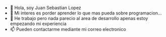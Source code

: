 - 👋 Hola, soy Juan Sebastian Lopez
- 👀 Mi interes es porder aprender lo que mas pueda sobre programacion...
- 🌱 He trabajo pero nada parecio al area de desarrollo apenas estoy empezando mi experiencia
- 📫 Pueden contactarme mediante mi correo electronico 

<!---
juanSebastianLopez/juanSebastianLopez is a ✨ special ✨ repository because its `README.md` (this file) appears on your GitHub profile.
You can click the Preview link to take a look at your changes.
--->
